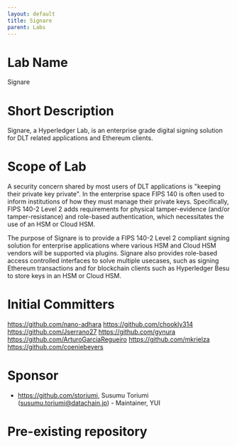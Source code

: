 ```yaml
---
layout: default
title: Signare
parent: Labs
---
```

# Lab Name

Signare

# Short Description

Signare, a Hyperledger Lab, is an enterprise grade digital signing solution for DLT related applications and Ethereum clients.

# Scope of Lab

A security concern shared by most users of DLT applications is "keeping their private key private". In the enterprise space FIPS 140 is often used to inform institutions of how they must manage their private keys. Specifically, FIPS 140-2 Level 2 adds requirements for physical tamper-evidence (and/or tamper-resistance) and role-based authentication, which necessitates the use of an HSM or Cloud HSM. 

The purpose of Signare is to provide a FIPS 140-2 Level 2 compliant signing solution for enterprise applications where various HSM and Cloud HSM vendors will be supported via plugins. Signare also provides role-based access controlled interfaces to solve multiple usecases, such as signing Ethereum transactions and for blockchain clients such as Hyperledger Besu to store keys in an HSM or Cloud HSM.


# Initial Committers

https://github.com/nano-adhara
https://github.com/chookly314
https://github.com/Jserrano27
https://github.com/gynura
https://github.com/ArturoGarciaRegueiro
https://github.com/mkrielza
https://github.com/coeniebeyers


# Sponsor
 
- https://github.com/storiumi, Susumu Toriumi (susumu.toriumi@datachain.jp) - Maintainer, YUI
 
# Pre-existing repository

